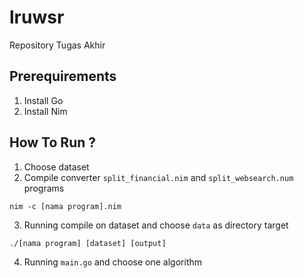 # lruwsr
Repository Tugas Akhir

## Prerequirements
1. Install Go
2. Install Nim

## How To Run ?
1. Choose dataset
2. Compile converter ```split_financial.nim``` and ```split_websearch.num``` programs
```
nim -c [nama program].nim
```
3. Running compile on dataset and choose ```data``` as directory target
```
./[nama program] [dataset] [output]
```
4. Running ```main.go``` and choose one algorithm